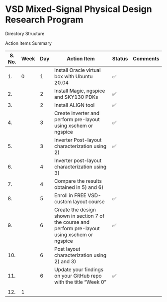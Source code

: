 # VSD Mixed-Signal Physical Design Research Program

Directory Structure

Action Items Summary

| S. No.    | Week|Day|Action Item|Status| Comments|
|----------|-----|--------|-------|-----------------------|-------------------|
|1.|0|1|Install Oracle virtual box with Ubuntu 20.04|✅||
|2.||2|Install Magic, ngspice and SKY130 PDKs|✅||
|3.||2|Install ALIGN tool|✅||
|4.||3|Create inverter and perform pre-layout using xschem or ngspice|✅||
|5.||3|Inverter Post-layout characterization using 2)|✅||
|6.||4|Inverter post-layout characterization using 3) |||
|7.||4|Compare the results obtained in 5) and 6) | ||
|8.||5|Enroll in FREE VSD-custom layout course |✅||
|9.||6|Create the design shown in section 7 of the course and perform pre-layout using xschem or ngspice|✅||
|10.||6|Post layout characterization using 2) and 3)|||
|11.||6|Update your findings on your GitHub repo with the title “Week 0”|✅||
|||||||
|12.|1|||||


